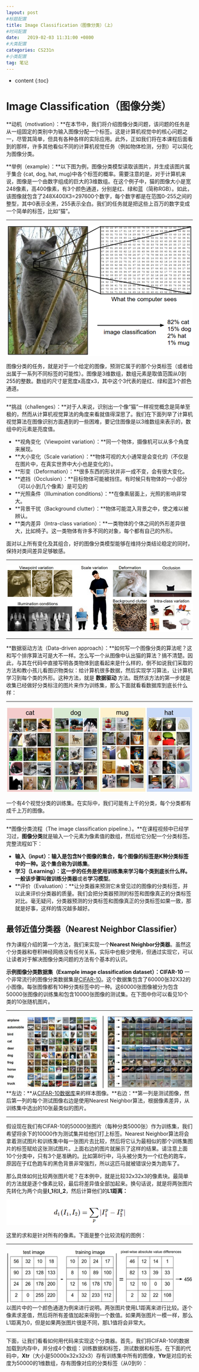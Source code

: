 ```yaml
---
layout: post
#标题配置
title: Image Classification（图像分类）（上）
#时间配置
date:   2019-02-03 11:31:00 +0800
#大类配置
categories: CS231n
#小类配置
tag: 笔记
---
```


* content
{:toc}

# Image Classification（图像分类）
**动机（motivation）：**在本节中，我们将介绍图像分类问题，该问题的任务是从一组固定的类别中为输入图像分配一个标签。这是计算机视觉中的核心问题之一，尽管其简单，但具有各种各样的实际应用。此外，正如我们将在本课程后面看到的那样，许多其他看似不同的计算机视觉任务（例如物体检测，分割）可以简化为图像分类。

**举例（example）：**以下图为例，图像分类模型读取该图片，并生成该图片属于集合 {cat, dog, hat, mug}中各个标签的概率。需要注意的是，对于计算机来说，图像是一个由数字组成的巨大的3维数组。在这个例子中，猫的图像大小是宽248像素，高400像素，有3个颜色通道，分别是红、绿和蓝（简称RGB）。如此，该图像就包含了248X400X3=297600个数字，每个数字都是在范围0-255之间的整型，其中0表示全黑，255表示全白。我们的任务就是把这些上百万的数字变成一个简单的标签，比如“猫”。

-------------------------------------------------------------
![](/styles/images/2019-02-03-image-classification/classify.png)

图像分类的任务，就是对于一个给定的图像，预测它属于的那个分类标签（或者给出属于一系列不同标签的可能性）。图像是3维数组，数组元素是取值范围从0到255的整数。数组的尺寸是宽度x高度x3，其中这个3代表的是红、绿和蓝3个颜色通道。

-------------------------------------------------------------

**挑战（challenges）：**对于人来说，识别出一个像“猫”一样视觉概念是简单至极的，然而从计算机视觉算法的角度来看就值得深思了。我们在下面列举了计算机视觉算法在图像识别方面遇到的一些困难，要记住图像是以3维数组来表示的，数组中的元素是亮度值。

* **视角变化（Viewpoint variation）：**同一个物体，摄像机可以从多个角度来展现。
* **大小变化（Scale variation）：**物体可视的大小通常是会变化的（不仅是在图片中，在真实世界中大小也是变化的）。
* **形变（Deformation）：**很多东西的形状并非一成不变，会有很大变化。
* **遮挡（Occlusion）：**目标物体可能被挡住。有时候只有物体的一小部分（可以小到几个像素）是可见的
* **光照条件（Illumination conditions）：**在像素层面上，光照的影响非常大。
* **背景干扰（Background clutter）：**物体可能混入背景之中，使之难以被辨认。
* **类内差异（Intra-class variation）：**一类物体的个体之间的外形差异很大，比如椅子。这一类物体有许多不同的对象，每个都有自己的外形。

面对以上所有变化及其组合，好的图像分类模型能够在维持分类结论稳定的同时，保持对类间差异足够敏感。

--------------------------------------------------------------
![](/styles/images/2019-02-03-image-classification/challenges.jpeg)

--------------------------------------------------------------

**数据驱动方法（Data-driven approach）：**如何写一个图像分类的算法呢？这和写个排序算法可是大不一样。怎么写一个从图像中认出猫的算法？搞不清楚。因此，与其在代码中直接写明各类物体到底看起来是什么样的，倒不如说我们采取的方法和教小孩儿看图识物类似：给计算机很多数据，然后实现学习算法，让计算机学习到每个类的外形。这种方法，就是 **数据驱动** 方法。既然该方法的第一步就是收集已经做好分类标注的图片来作为训练集，那么下面就看看数据库到底长什么样：

--------------------------------------------------------------
![](/styles/images/2019-02-03-image-classification/trainset.jpg)

一个有4个视觉分类的训练集。在实际中，我们可能有上千的分类，每个分类都有成千上万的图像。

--------------------------------------------------------------

**图像分类流程（The image classification pipeline.）。**在课程视频中已经学习过，**图像分类**就是输入一个元素为像素值的数组，然后给它分配一个分类标签。完整流程如下：

* **输入（input）：**输入是包含N个图像的集合，每个图像的标签是K种分类标签中的一种。这个集合称为**训练集**。
* **学习（Learning）：**这一步的任务是使用训练集来学习每个类到底长什么样。一般该步骤叫做**训练分类器**或者**学习模型**。
* **评价（Evaluation）：**让分类器来预测它未曾见过的图像的分类标签，并以此来评价分类器的质量。我们会把分类器预测的标签和图像真正的分类标签对比。毫无疑问，分类器预测的分类标签和图像真正的分类标签如果一致，那就是好事，这样的情况越多越好。

## 最邻近值分类器（Nearest Neighbor Classifier）

作为课程介绍的第一个方法，我们来实现一个**Nearest Neighbor分类器**。虽然这个分类器和卷积神经网络没有任何关系，实际中也极少使用，但通过实现它，可以让读者对于解决图像分类问题的方法有个基本的认识。

**示例图像分类数据集（Example image classification dataset）：CIFAR-10** 一个非常流行的图像分类数据集是[CIFAR-10](http://www.cs.toronto.edu/~kriz/cifar.html)。这个数据集包含了60000张32X32的小图像。每张图像都有10种分类标签中的一种。这60000张图像被分为包含50000张图像的训练集和包含10000张图像的测试集。在下图中你可以看见10个类的10张随机图片。

--------------------------------------------------------------
![](/styles/images/2019-02-03-image-classification/nn.jpg)
**左边：**从[CIFAR-10数据库](http://www.cs.toronto.edu/~kriz/cifar.html)来的样本图像。**右边：**第一列是测试图像，然后第一列的每个测试图像右边是使用Nearest Neighbor算法，根据像素差异，从训练集中选出的10张最类似的图片。

--------------------------------------------------------------

假设现在我们有CIFAR-10的50000张图片（每种分类5000张）作为训练集，我们希望将余下的10000作为测试集并给他们打上标签。Nearest Neighbor算法将会拿着测试图片和训练集中每一张图片去比较，然后将它认为最相似的那个训练集图片的标签赋给这张测试图片。上面右边的图片就展示了这样的结果。请注意上面10个分类中，只有3个是准确的。比如第8行中，马头被分类为一个红色的跑车，原因在于红色跑车的黑色背景非常强烈，所以这匹马就被错误分类为跑车了。

那么具体如何比较两张图片呢？在本例中，就是比较32x32x3的像素块。最简单的方法就是逐个像素比较，最后将差异值全部加起来。换句话说，就是将两张图片先转化为两个向量**I_1**和**I_2**，然后计算他们的**L1距离：**

![](/styles/images/2019-02-03-image-classification/l1distance.png)

这里的求和是针对所有的像素。下面是整个比较流程的图例：

--------------------------------------------------------------

![](/styles/images/2019-02-03-image-classification/nneg.jpeg)
以图片中的一个颜色通道为例来进行说明。两张图片使用L1距离来进行比较。逐个像素求差值，然后将所有差值加起来得到一个数值。如果两张图片一模一样，那么L1距离为0，但是如果两张图片很是不同，那L1值将会非常大。

--------------------------------------------------------------

下面，让我们看看如何用代码来实现这个分类器。首先，我们将CIFAR-10的数据加载到内存中，并分成4个数组：训练数据和标签，测试数据和标签。在下面的代码中，**Xtr**（大小是50000x32x32x3）存有训练集中所有的图像，**Ytr**是对应的长度为50000的1维数组，存有图像对应的分类标签（从0到9）：

